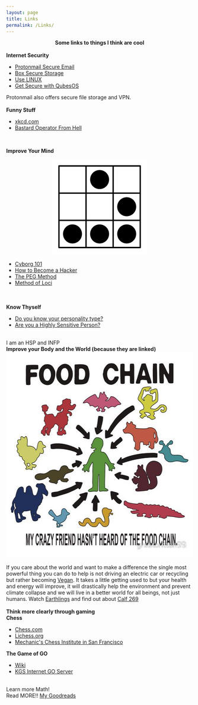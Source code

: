 ```yaml
---
layout: page
title: Links
permalink: /Links/
---
```


<div style="text-align: center;"><b>Some links to things I think are cool</b></div><br clear="all">
<b>Internet Security</b>
<ul>
<li><a href="https://protonmail.com/" name="Protonmail.com">Protonmail Secure Email</a></li>
<li><a href="https://www.box.com/home">Box Secure Storage</a></li>
<li><a href="https://distrowatch.com/">Use LINUX</a></li>
<li><a href="https://www.qubes-os.org/" title="Get Secure with QubesOS">Get Secure with QubesOS</a></li>
</ul>
Protonmail also offers secure file storage and VPN.<br><br>
<b>Funny Stuff</b>
<ul>
<li><a href="https://xkcd.com" name="xkcd.com" title="xkcd.com">xkcd.com</a></li>
<li><a href="http://bofh.bjash.com/">Bastard Operator From Hell</a></li>
</ul><br>

<b>Improve Your Mind</b><br>
<div style="text-align: center;"><img src="/images/Hacker_Emblem.png" width="256" height="256" alt=""></div>
<ul>
<li><a href="https://grasshopperx.com/cyborg-101intro/" name="Cyborg 101" title="Cyborg 101">Cyborg 101</a></li>
<li><a href="http://www.catb.org/~esr/faqs/hacker-howto.html">How to Become a Hacker</a></li>
<li><a href="https://www.thememoryinstitute.com/the-peg-system.html">The PEG Method</a></li>
<li><a href="https://artofmemory.com/wiki/Method_of_Loci">Method of Loci</a></li>
</ul><br><br>
<b>Know Thyself</b><br>
<ul>
<li><a href="https://www.16personalities.com/free-personality-test">Do you know your personality type?</a></li>
<li><a href="https://www.youtube.com/watch?v=zP1Ac8fXBjE">Are you a Highly Sensitive Person?</a></li>
</ul><br>
I am an HSP and INFP<br clear="all"> 
<b>Improve your Body and the World (because they are linked)</b><br>
<div style="text-align: center;"><img src="/images/foodchain.jpeg" width="550" height="550" alt=""></div><br clear="all">
If you care about the world and want to make a difference the single most powerful thing you can do to help is not driving an electric car or recycling but rather becoming <a href="https://www.peta.org/">Vegan</a>. It takes a little getting used to but your health and energy will improve, it will drastically help the environment and prevent climate collapse and we will live in a better world for all beings, not just humans. Watch <a href="https://www.youtube.com/watch?v=8gqwpfEcBjI">Earthlings</a> and find out about <a href="https://en.wikipedia.org/wiki/Calf_269">Calf 269</a><br><br clear="all">
<b>Think more clearly through gaming</b><br>
<b>Chess</b><br>
<ul>
<li><a href="http://www.chess.com">Chess.com</a></li>
<li><a href="https://lichess.org">Lichess.org</a></li>
<li><a href="https://www.milibrary.org/chess">Mechanic's Chess Institute in San Francisco</a></li>
</ul>
<b>The Game of GO</b>
<ul>
<li><a href="https://en.wikipedia.org/wiki/Go_(game)">Wiki</a></li>
<li><a href="http://www.gokgs.com/">KGS Internet GO Server</a></li>
</ul><br>
Learn more Math! <br>
Read MORE!! <a href=" https://www.goodreads.com/willowombat
">My Goodreads</a>



